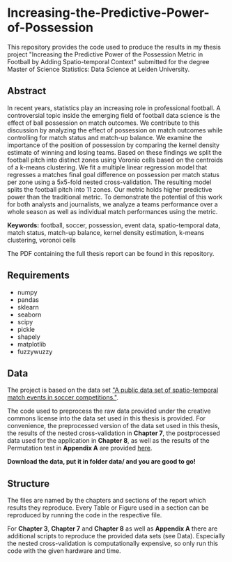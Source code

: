 # Increasing-the-Predictive-Power-of-Possession

This repository provides the code used to produce the results in my thesis project "Increasing the Predictive Power of the Possession Metric in Football by Adding Spatio-temporal Context" 
submitted for the degree Master of Science Statistics: Data Science at Leiden University.

## Abstract
In recent years, statistics play an increasing role in professional football.
A controversial topic inside the emerging field of football data science is the effect of ball possession on match outcomes. 
We contribute to this discussion by analyzing the effect of possession on match outcomes while controlling for match status and match-up balance. 
We examine the importance of the position of possession by comparing the kernel density estimate of winning and losing teams.
Based on these findings we split the football pitch into distinct zones using Voronio cells based on the centroids of a k-means clustering.
We fit a multiple linear regression model that regresses a matches final goal difference on possession per match status per zone using a 5x5-fold nested cross-validation.
The resulting model splits the football pitch into 11 zones.
Our metric holds higher predictive power than the traditional metric.
To demonstrate the potential of this work for both analysts and journalists, 
we analyze a teams performance over a whole season as well as individual match performances using the metric.

**Keywords:** football, soccer, possession, event data, spatio-temporal data, match status, match-up balance, kernel density estimation, k-means clustering, voronoi cells

The PDF containing the full thesis report can be found in this repository.

## Requirements

* numpy
* pandas
* sklearn
* seaborn
* scipy
* pickle
* shapely
* matplotlib
* fuzzywuzzy


## Data
The project is based on the data set ["A public data set of spatio-temporal match events in soccer competitions."](https://www.nature.com/articles/s41597-019-0247-7 "Data Descriptor").

The code used to preprocess the raw data provided under the creative commons license into the data set used in this thesis is provided.
For convenience, the preprocessed version of the data set used in this thesis, the results of the nested cross-validation in **Chapter 7**, the postprocessed data used for the application in **Chapter 8**, as well as the results of the Permutation test in **Appendix A** are provided [here](https://drive.google.com/drive/folders/1B9aaF8TcRx21tiJPoMrGMuPFYgDvzX4W?usp=sharing "Data Download").

**Download the data, put it in folder data/ and you are good to go!**

## Structure
The files are named by the chapters and sections of the report which results they reproduce.
Every Table or Figure used in a section can be reproduced by running the code in the respective file.

For **Chapter 3**, **Chapter 7** and **Chapter 8** as well as **Appendix A** there are additional scripts to reproduce the provided data sets (see Data).
Especially the nested cross-validation is computationally expensive, so only run this code with the given hardware and time.



